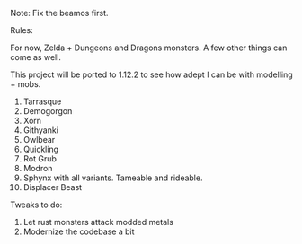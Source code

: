 Note: Fix the beamos first.

Rules:

For now, Zelda + Dungeons and Dragons monsters. A few other things can come as well.

This project will be ported to 1.12.2 to see how adept I can be with modelling + mobs.

1. Tarrasque
2. Demogorgon
3. Xorn
4. Githyanki
5. Owlbear
6. Quickling
7. Rot Grub
8. Modron
9. Sphynx with all variants. Tameable and rideable.
10. Displacer Beast

Tweaks to do:

1. Let rust monsters attack modded metals
2. Modernize the codebase a bit
